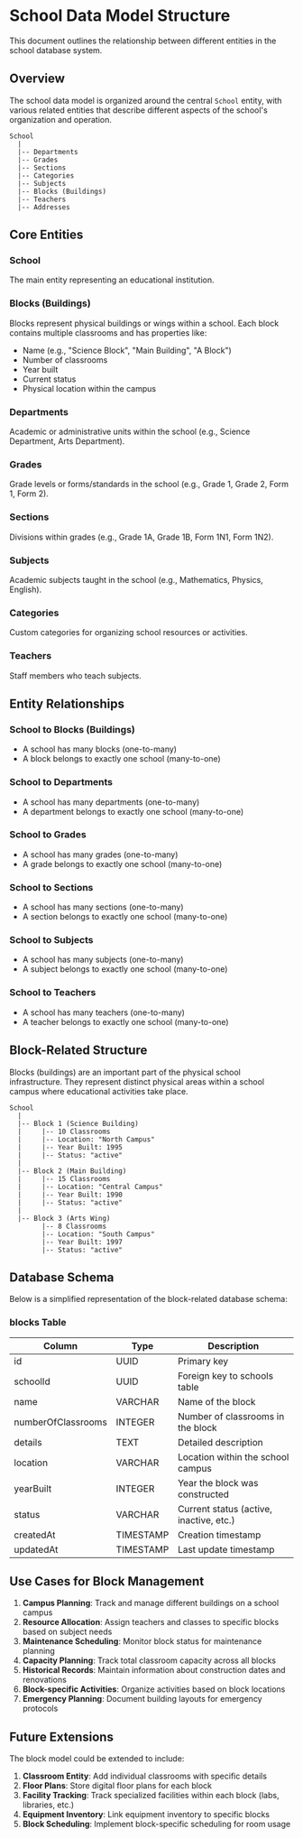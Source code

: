 # School Data Model Structure

This document outlines the relationship between different entities in the school database system.

## Overview

The school data model is organized around the central `School` entity, with various related entities that describe different aspects of the school's organization and operation.

```
School
  |
  |-- Departments
  |-- Grades
  |-- Sections
  |-- Categories
  |-- Subjects
  |-- Blocks (Buildings)
  |-- Teachers
  |-- Addresses
```

## Core Entities

### School

The main entity representing an educational institution.

### Blocks (Buildings)

Blocks represent physical buildings or wings within a school. Each block contains multiple classrooms and has properties like:

- Name (e.g., "Science Block", "Main Building", "A Block")
- Number of classrooms
- Year built
- Current status
- Physical location within the campus

### Departments

Academic or administrative units within the school (e.g., Science Department, Arts Department).

### Grades

Grade levels or forms/standards in the school (e.g., Grade 1, Grade 2, Form 1, Form 2).

### Sections

Divisions within grades (e.g., Grade 1A, Grade 1B, Form 1N1, Form 1N2).

### Subjects

Academic subjects taught in the school (e.g., Mathematics, Physics, English).

### Categories

Custom categories for organizing school resources or activities.

### Teachers

Staff members who teach subjects.

## Entity Relationships

### School to Blocks (Buildings)

- A school has many blocks (one-to-many)
- A block belongs to exactly one school (many-to-one)

### School to Departments

- A school has many departments (one-to-many)
- A department belongs to exactly one school (many-to-one)

### School to Grades

- A school has many grades (one-to-many)
- A grade belongs to exactly one school (many-to-one)

### School to Sections

- A school has many sections (one-to-many)
- A section belongs to exactly one school (many-to-one)

### School to Subjects

- A school has many subjects (one-to-many)
- A subject belongs to exactly one school (many-to-one)

### School to Teachers

- A school has many teachers (one-to-many)
- A teacher belongs to exactly one school (many-to-one)

## Block-Related Structure

Blocks (buildings) are an important part of the physical school infrastructure. They represent distinct physical areas within a school campus where educational activities take place.

```
School
  |
  |-- Block 1 (Science Building)
  |     |-- 10 Classrooms
  |     |-- Location: "North Campus"
  |     |-- Year Built: 1995
  |     |-- Status: "active"
  |
  |-- Block 2 (Main Building)
  |     |-- 15 Classrooms
  |     |-- Location: "Central Campus"
  |     |-- Year Built: 1990
  |     |-- Status: "active"
  |
  |-- Block 3 (Arts Wing)
        |-- 8 Classrooms
        |-- Location: "South Campus"
        |-- Year Built: 1997
        |-- Status: "active"
```

## Database Schema

Below is a simplified representation of the block-related database schema:

### blocks Table

| Column             | Type      | Description                             |
| ------------------ | --------- | --------------------------------------- |
| id                 | UUID      | Primary key                             |
| schoolId           | UUID      | Foreign key to schools table            |
| name               | VARCHAR   | Name of the block                       |
| numberOfClassrooms | INTEGER   | Number of classrooms in the block       |
| details            | TEXT      | Detailed description                    |
| location           | VARCHAR   | Location within the school campus       |
| yearBuilt          | INTEGER   | Year the block was constructed          |
| status             | VARCHAR   | Current status (active, inactive, etc.) |
| createdAt          | TIMESTAMP | Creation timestamp                      |
| updatedAt          | TIMESTAMP | Last update timestamp                   |

## Use Cases for Block Management

1. **Campus Planning**: Track and manage different buildings on a school campus
2. **Resource Allocation**: Assign teachers and classes to specific blocks based on subject needs
3. **Maintenance Scheduling**: Monitor block status for maintenance planning
4. **Capacity Planning**: Track total classroom capacity across all blocks
5. **Historical Records**: Maintain information about construction dates and renovations
6. **Block-specific Activities**: Organize activities based on block locations
7. **Emergency Planning**: Document building layouts for emergency protocols

## Future Extensions

The block model could be extended to include:

1. **Classroom Entity**: Add individual classrooms with specific details
2. **Floor Plans**: Store digital floor plans for each block
3. **Facility Tracking**: Track specialized facilities within each block (labs, libraries, etc.)
4. **Equipment Inventory**: Link equipment inventory to specific blocks
5. **Block Scheduling**: Implement block-specific scheduling for room usage
